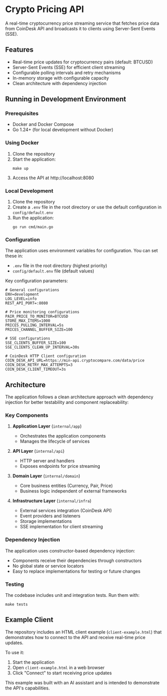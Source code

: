 # Crypto Pricing API

A real-time cryptocurrency price streaming service that fetches price data from CoinDesk API and broadcasts it to clients using Server-Sent Events (SSE).

## Features

- Real-time price updates for cryptocurrency pairs (default: BTCUSD)
- Server-Sent Events (SSE) for efficient client streaming
- Configurable polling intervals and retry mechanisms
- In-memory storage with configurable capacity
- Clean architecture with dependency injection

## Running in Development Environment

### Prerequisites

- Docker and Docker Compose
- Go 1.24+ (for local development without Docker)

### Using Docker

1. Clone the repository
2. Start the application:
   ```
   make up
   ```
3. Access the API at http://localhost:8080

### Local Development

1. Clone the repository
2. Create a `.env` file in the root directory or use the default configuration in `config/default.env`
3. Run the application:
   ```
   go run cmd/main.go
   ```

### Configuration

The application uses environment variables for configuration. You can set these in:
- `.env` file in the root directory (highest priority)
- `config/default.env` file (default values)

Key configuration parameters:

```
# General configurations
ENV=development
LOG_LEVEL=info
REST_API_PORT=:8080

# Price monitoring configurations
PAIR_PRICE_TO_MONITOR=BTCUSD
STORE_MAX_ITEMS=1000
PRICES_PULLING_INTERVAL=5s
PRICES_CHANNEL_BUFFER_SIZE=100

# SSE configurations
SSE_CLIENTS_BUFFER_SIZE=100
SSE_CLIENTS_CLEAN_UP_INTERVAL=30s

# CoinDesk HTTP Client configuration
COIN_DESK_API_URL=https://min-api.cryptocompare.com/data/price
COIN_DESK_RETRY_MAX_ATTEMPTS=3
COIN_DESK_CLIENT_TIMEOUT=3s
```

## Architecture

The application follows a clean architecture approach with dependency injection for better testability and component replaceability:

### Key Components

1. **Application Layer** (`internal/app`)
   - Orchestrates the application components
   - Manages the lifecycle of services

2. **API Layer** (`internal/api`)
   - HTTP server and handlers
   - Exposes endpoints for price streaming

3. **Domain Layer** (`internal/domain`)
   - Core business entities (Currency, Pair, Price)
   - Business logic independent of external frameworks

4. **Infrastructure Layer** (`internal/infra`)
   - External services integration (CoinDesk API)
   - Event providers and listeners
   - Storage implementations
   - SSE implementation for client streaming

### Dependency Injection

The application uses constructor-based dependency injection:
- Components receive their dependencies through constructors
- No global state or service locators
- Easy to replace implementations for testing or future changes

### Testing

The codebase includes unit and integration tests. Run them with:

```
make tests
```

## Example Client

The repository includes an HTML client example (`client-example.html`) that demonstrates how to connect to the API and receive real-time price updates.

To use it:
1. Start the application
2. Open `client-example.html` in a web browser
3. Click "Connect" to start receiving price updates

This example was built with an AI assistant and is intended to demonstrate the API's capabilities.